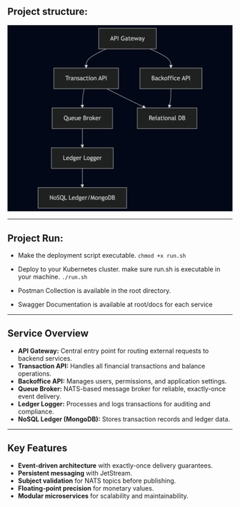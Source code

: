 ## Project structure:


![Project Architecture](assets/arch.png)

--- 

## Project Run:
- Make the deployment script executable.
``` chmod +x run.sh ```

- Deploy to your Kubernetes cluster.
make sure run.sh is executable in your machine.
``` ./run.sh ```

- Postman Collection is available in the root directory.
- Swagger Documentation is available at root/docs for each service


---

## Service Overview

- **API Gateway:** Central entry point for routing external requests to backend services.
- **Transaction API:** Handles all financial transactions and balance operations.
- **Backoffice API:** Manages users, permissions, and application settings.
- **Queue Broker:** NATS-based message broker for reliable, exactly-once event delivery.
- **Ledger Logger:** Processes and logs transactions for auditing and compliance.
- **NoSQL Ledger (MongoDB):** Stores transaction records and ledger data.

---

## Key Features

- **Event-driven architecture** with exactly-once delivery guarantees.
- **Persistent messaging** with JetStream.
- **Subject validation** for NATS topics before publishing.
- **Floating-point precision** for monetary values.
- **Modular microservices** for scalability and maintainability.
